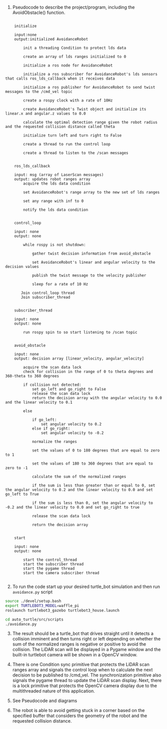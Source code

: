 
1. Pseudocode to describe the project/program, including the AvoidObstacle() function.

```AvoidanceRobot class

    initialize
            
    input:none
    output:initialized AvoidanceRobot
            
        init a threading Condition to protect lds data
                
        create an array of lds ranges initialized to 0
                
        initialize a ros node for AvoidanceRobot
                
        initialize a ros subscriber for AvoidanceRobot's lds sensors that calls ros_lds_callback when it receives data
        
        initialize a ros publisher for AvoidanceRobot to send twist messages to the /cmd_vel topic

        create a rospy clock with a rate of 10Hz		
                
        create AvoidanceRobot's Twist object and initialize its linear.x and angular.z values to 0.0

        calculate the optimal detection range given the robot radius and the requested collision distance called theta

        initialize turn left and turn right to False

        create a thread to run the control loop

        create a thread to listen to the /scan messages


    ros_lds_callback 

    input: msg (array of LaserScan messages)
    output: updates robot ranges array
        acquire the lds data condition

        set AvoidanceRobot's range array to the new set of lds ranges
        
        set any range with inf to 0
       
        notify the lds data condition
    

    control_loop

    input: none
    output: none

        while rospy is not shutdown:

            gather twist decision information from avoid_obstacle

            set AvoidanceRobot's linear and angular velocity to the decision values

            publish the twist message to the velocity publisher
            
            sleep for a rate of 10 Hz
            
       Join control_loop thread
       Join subscriber_thread


    subscriber_thread

    input: none
    output: none

        run rospy spin to so start listening to /scan topic


    avoid_obstacle

    input: none
    output: decision array [linear_velocity, angular_velocity]

        acquire the scan data lock
        check for collision in the range of 0 to theta degrees and 360-theta to 360 degrees

        if collision not detected:
            set go_left and go_right to False
            release the scan data lock
            return the decision array with the angular velocity to 0.0 and the linear velocity to 0.1

        else

            if go_left:
                set angular velocity to 0.2
            else if go_right:
                set angular velocity to -0.2

            normalize the ranges

            set the values of 0 to 180 degrees that are equal to zero to 1

            set the values of 180 to 360 degrees that are equal to zero to -1

            calculate the sum of the normalized ranges

            if the sum is less than greater than or equal to 0, set the angular velocity to 0.2 and the linear velocity to 0.0 and set go_left to True

            if the sum is less than 0, set the angular velocity to -0.2 and the linear velocity to 0.0 and set go_right to true

            release the scan data lock

            return the decision array


    start

    input: none
    output: none

        start the control_thread
        start the subscriber thread
        start the pygame thread
        start the camera subscriber thread
     
```

2. To run the code start up your desired turtle_bot simulation and then run `avoidance.py` script 

```sh   
source ./devel/setup.bash
export TURTLEBOT3_MODEL=waffle_pi
roslaunch turtlebot3_gazebo turtlebot3_house.launch
```

```sh
cd auto_turtle/src/scripts
./avoidance.py
```

3. The result should be a turtle_bot that drives straight until it detects a collision imminent and then turns right or left depending on
whether the sum of the normalized ranges is negative or positive to avoid the collision. The LiDAR
scan will be displayed in a Pygame window and the built-in turtlebot camera will be shown in a
OpenCV window. 

4. There is one Condition sync primitive that protects the LiDAR scan ranges array and signals the control loop when to calculate the next decision to be published to
/cmd_vel. The synchronization primitive also signals the pygame thread to update the LiDAR scan display. Next, there is a lock primitive that protects the OpenCV camera display due to the
multithreaded nature of this application. 

5. See Pseudocode and diagrams

6. The robot is able to avoid getting stuck in a corner based on the specified buffer that considers the geometry of the robot and the requested collision distance. 


